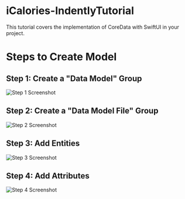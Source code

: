 # iCalories-IndentlyTutorial

This tutorial covers the implementation of CoreData with SwiftUI in your project.

# Steps to Create Model

## Step 1: Create a "Data Model" Group
![Step 1 Screenshot](https://github.com/TheAppWizard/iCalories-IndentlyTutorial/assets/70090469/30ad885a-5c59-40df-877d-ed1acb7dd5d3.png)

## Step 2: Create a "Data Model File" Group
![Step 2 Screenshot](https://github.com/TheAppWizard/iCalories-IndentlyTutorial/assets/70090469/7418d0bb-1bde-4d2b-ab84-0705ef22fba8.png)

## Step 3: Add Entities
![Step 3 Screenshot](https://github.com/TheAppWizard/iCalories-IndentlyTutorial/assets/70090469/d6c6fe3b-ecff-4109-86bc-66b32c1d09a7.png)

## Step 4: Add Attributes
![Step 4 Screenshot](https://github.com/TheAppWizard/iCalories-IndentlyTutorial/assets/70090469/6326b7cb-5c60-491f-95a6-61070c0db985.png)
